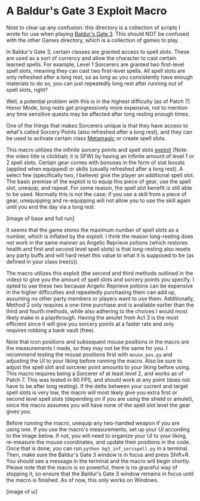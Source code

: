 # A Baldur's Gate 3 Exploit Macro

Note to clear up any confusion: this directory is a collection of scripts I wrote for use when playing [Baldur's Gate 3](https://store.steampowered.com/app/1086940/Baldurs_Gate_3/). This should NOT be confused with the other Games directory, which is a collection of games to play.

In Baldur's Gate 3, certain classes are granted access to spell slots. These are used as a sort of currency and allow the character to cast certain learned spells. For example, Level 1 Sorcerers are granted two first-level spell slots, meaning they can cast two first-level spells. All spell slots are only refreshed after a long rest, so as long as you consistently have enough materials to do so, you can just repeatedly long rest after running out of spell slots, right?

Well, a potential problem with this is in the highest difficulty (as of Patch 7) Honor Mode, long rests get progressively more expensive, not to mention any time sensitive quests may be affected after long resting enough times.

One of the things that makes Sorcerers unique is that they have access to what's called Sorcery Points (also refreshed after a long rest), and they can be used to activate certain class [Metamagic](https://bg3.wiki/wiki/Metamagic) or create spell slots.

This macro utilizes the infinite sorcery points and spell slots [exploit](https://youtu.be/McnZwKkqanQ?si=U0h2VT1BLgwUji96) (Note: the video title is clickbait; it is SFW) by having an infinite amount of level 1 or 2 spell slots. Certain gear comes with bonuses in the form of stat boosts (applied when equipped) or skills (usually refreshed after a long rest). A select few (specifically two, I believe) give the player an additional spell slot. The basic premise of the exploit is to equip this piece of gear, use the spell slot, unequip, and repeat. For some reason, the spell slot benefit is still able to be used. Normally this is not the case; if you use a skill from a piece of gear, unequipping and re-equipping will not allow you to use the skill again until you end the day via a long rest.

[image of base and full run]

It seems that the game stores the maximum number of spell slots as a number, which is inflated by the exploit. I think the reason long-resting does not work in the same manner as Angelic Reprieve potions (which restores health and first and second level spell slots) is that long-resting also resets any party buffs and will hard reset this value to what it is supposed to be (as defined in your class tree(s)).

The macro utilizes this exploit (the second and third methods outlined in the video) to give you the amount of spell slots and sorcery points you specify. I opted to use these two because Angelic Reprieve potions can be expensive in the higher difficulties and repeatedly purchasing them can add up, assuming no other party members or players want to use them. Additionally, Method 2 only requires a one-time purchase and is available earlier than the third and fourth methods, while also adhering to the choices I would most likely make in a playthrough. Having the amulet from Act 3 is the most efficient since it will give you sorcery points at a faster rate and only requires robbing a bank vault (free).

Note that icon positions and subsequent mouse positions in the macro are the measurements I made, so they may not be the same for you. I recommend testing the mouse positions first with `mouse_pos.py` and adjusting the UI to your liking before running the macro. Also be sure to adjust the spell slot and sorcerer point amounts to your liking before using. This macro requires being a Sorcerer of at least level 2, and works as of Patch 7. This was tested in 60 FPS, and should work at any point (does not have to be after long resting). If the delta between your current and target spell slots is very low, the macro will most likely give you extra first or second level spell slots (depending on if you are using the shield or amulet), since the macro assumes you will have none of the spell slot level the gear gives you.

Before running the macro, unequip any two-handed weapon if you are using one. If you use the macro's measurements, set up your UI according to the image below. If not, you will need to organize your UI to your liking, re-measure the mouse coordinates, and update their positions in the code. Once that is done, you can run `python bg3_inf_sorcspell.py` in a terminal. Then, make sure the Baldur's Gate 3 window is in focus and press Shift+R. You should see a message in the terminal and the macro will begin shortly. Please note that the macro is so powerful, there is no graceful way of stopping it, so ensure that the Baldur's Gate 3 window remains in focus until the macro is finished. As of now, this only works on Windows.

[image of ui]
